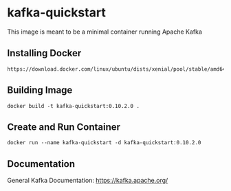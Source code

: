 # kafka-quickstart
This image is meant to be a minimal container running Apache Kafka

## Installing Docker

    https://download.docker.com/linux/ubuntu/dists/xenial/pool/stable/amd64/

## Building Image

    docker build -t kafka-quickstart:0.10.2.0 .

## Create and Run Container  
    
    docker run --name kafka-quickstart -d kafka-quickstart:0.10.2.0

## Documentation
General Kafka Documentation: https://kafka.apache.org/
